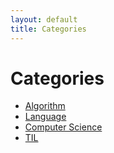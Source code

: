 ```yaml
---
layout: default
title: Categories
---
```


# Categories

<ul class="category-list">
  <li><a href="{{ '/categories/algorithm/' | relative_url }}">Algorithm</a></li>
  <li><a href="{{ '/categories/language/' | relative_url }}">Language</a></li>
  <li><a href="{{ '/categories/cs/' | relative_url }}">Computer Science</a></li>
  <li><a href="{{ '/categories/til/' | relative_url }}">TIL</a></li>
</ul>

